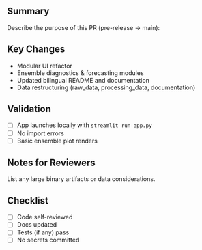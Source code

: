 ## Summary
Describe the purpose of this PR (pre-release -> main):

## Key Changes
- Modular UI refactor
- Ensemble diagnostics & forecasting modules
- Updated bilingual README and documentation
- Data restructuring (raw_data, processing_data, documentation)

## Validation
- [ ] App launches locally with `streamlit run app.py`
- [ ] No import errors
- [ ] Basic ensemble plot renders

## Notes for Reviewers
List any large binary artifacts or data considerations.

## Checklist
- [ ] Code self-reviewed
- [ ] Docs updated
- [ ] Tests (if any) pass
- [ ] No secrets committed
